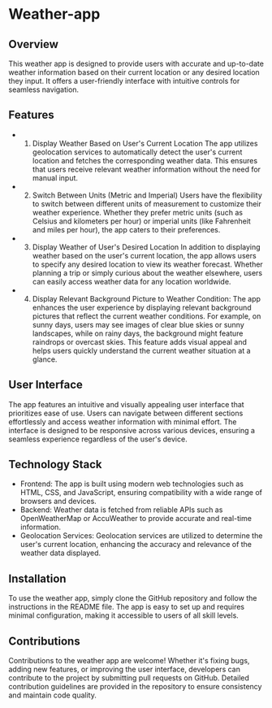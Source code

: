 # Weather-app
## Overview
This weather app is designed to provide users with accurate and up-to-date weather information based on their current location or any desired location they input. It offers a user-friendly interface with intuitive controls for seamless navigation.

## Features
* 1. Display Weather Based on User's Current Location
The app utilizes geolocation services to automatically detect the user's current location and fetches the corresponding weather data. This ensures that users receive relevant weather information without the need for manual input.

* 2. Switch Between Units (Metric and Imperial)
Users have the flexibility to switch between different units of measurement to customize their weather experience. Whether they prefer metric units (such as Celsius and kilometers per hour) or imperial units (like Fahrenheit and miles per hour), the app caters to their preferences.

* 3. Display Weather of User's Desired Location
In addition to displaying weather based on the user's current location, the app allows users to specify any desired location to view its weather forecast. Whether planning a trip or simply curious about the weather elsewhere, users can easily access weather data for any location worldwide. 

* 4. Display Relevant Background Picture to Weather Condition:
The app enhances the user experience by displaying relevant background pictures that reflect the current weather conditions. For example, on sunny days, users may see images of clear blue skies or sunny landscapes, while on rainy days, the background might feature raindrops or overcast skies. This feature adds visual appeal and helps users quickly understand the current weather situation at a glance.

## User Interface
The app features an intuitive and visually appealing user interface that prioritizes ease of use. Users can navigate between different sections effortlessly and access weather information with minimal effort. The interface is designed to be responsive across various devices, ensuring a seamless experience regardless of the user's device.

## Technology Stack
* Frontend: The app is built using modern web technologies such as HTML, CSS, and JavaScript, ensuring compatibility with a wide range of browsers and devices.
* Backend: Weather data is fetched from reliable APIs such as OpenWeatherMap or AccuWeather to provide accurate and real-time information.
* Geolocation Services: Geolocation services are utilized to determine the user's current location, enhancing the accuracy and relevance of the weather data displayed.
## Installation
To use the weather app, simply clone the GitHub repository and follow the instructions in the README file. The app is easy to set up and requires minimal configuration, making it accessible to users of all skill levels.

## Contributions
Contributions to the weather app are welcome! Whether it's fixing bugs, adding new features, or improving the user interface, developers can contribute to the project by submitting pull requests on GitHub. Detailed contribution guidelines are provided in the repository to ensure consistency and maintain code quality.

